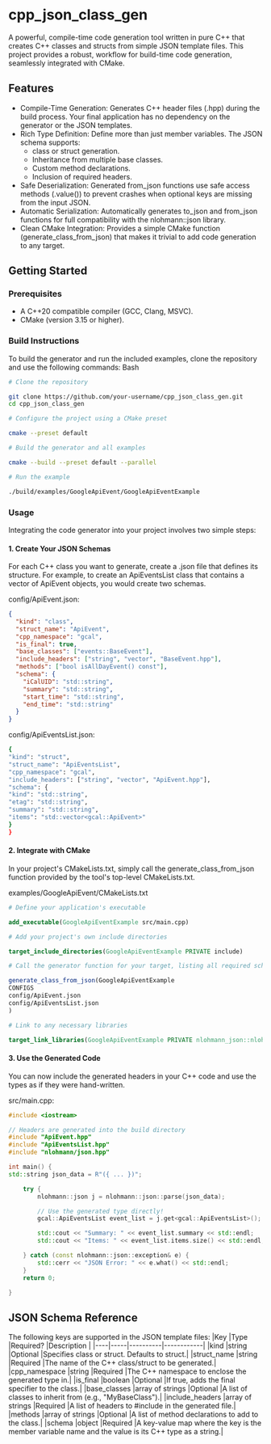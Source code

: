 # cpp_json_class_gen

A powerful, compile-time code generation tool written in pure C++ that creates C++ classes and structs from simple JSON template files. This project provides a robust, workflow for build-time code generation, seamlessly integrated with CMake.

## Features

- Compile-Time Generation: Generates C++ header files (.hpp) during the build process. Your final application has no dependency on the generator or the JSON templates.
- Rich Type Definition: Define more than just member variables. The JSON schema supports:
  - class or struct generation.
  - Inheritance from multiple base classes.
  - Custom method declarations.
  - Inclusion of required headers.
- Safe Deserialization: Generated from_json functions use safe access methods (.value()) to prevent crashes when optional keys are missing from the input JSON.
- Automatic Serialization: Automatically generates to_json and from_json functions for full compatibility with the nlohmann::json library.
- Clean CMake Integration: Provides a simple CMake function (generate_class_from_json) that makes it trivial to add code generation to any target.

## Getting Started

### Prerequisites

- A C++20 compatible compiler (GCC, Clang, MSVC).
- CMake (version 3.15 or higher).

### Build Instructions

To build the generator and run the included examples, clone the repository and use the following commands:
Bash

```bash
# Clone the repository

git clone https://github.com/your-username/cpp_json_class_gen.git
cd cpp_json_class_gen

# Configure the project using a CMake preset

cmake --preset default

# Build the generator and all examples

cmake --build --preset default --parallel

# Run the example

./build/examples/GoogleApiEvent/GoogleApiEventExample

```

### Usage

Integrating the code generator into your project involves two simple steps:

#### 1. Create Your JSON Schemas

For each C++ class you want to generate, create a .json file that defines its structure. For example, to create an ApiEventsList class that contains a vector of ApiEvent objects, you would create two schemas.

config/ApiEvent.json:

```json
{
  "kind": "class",
  "struct_name": "ApiEvent",
  "cpp_namespace": "gcal",
  "is_final": true,
  "base_classes": ["events::BaseEvent"],
  "include_headers": ["string", "vector", "BaseEvent.hpp"],
  "methods": ["bool isAllDayEvent() const"],
  "schema": {
    "iCalUID": "std::string",
    "summary": "std::string",
    "start_time": "std::string",
    "end_time": "std::string"
  }
}
```

config/ApiEventsList.json:

```bash
{
"kind": "struct",
"struct_name": "ApiEventsList",
"cpp_namespace": "gcal",
"include_headers": ["string", "vector", "ApiEvent.hpp"],
"schema": {
"kind": "std::string",
"etag": "std::string",
"summary": "std::string",
"items": "std::vector<gcal::ApiEvent>"
}
}
```

#### 2. Integrate with CMake

In your project's CMakeLists.txt, simply call the generate_class_from_json function provided by the tool's top-level CMakeLists.txt.

examples/GoogleApiEvent/CMakeLists.txt

```CMake
# Define your application's executable

add_executable(GoogleApiEventExample src/main.cpp)

# Add your project's own include directories

target_include_directories(GoogleApiEventExample PRIVATE include)

# Call the generator function for your target, listing all required schemas

generate_class_from_json(GoogleApiEventExample
CONFIGS
config/ApiEvent.json
config/ApiEventsList.json
)

# Link to any necessary libraries

target_link_libraries(GoogleApiEventExample PRIVATE nlohmann_json::nlohmann_json)
```

#### 3. Use the Generated Code

You can now include the generated headers in your C++ code and use the types as if they were hand-written.

src/main.cpp:

```C++
#include <iostream>

// Headers are generated into the build directory
#include "ApiEvent.hpp"
#include "ApiEventsList.hpp"
#include "nlohmann/json.hpp"

int main() {
std::string json_data = R"({ ... })";

    try {
        nlohmann::json j = nlohmann::json::parse(json_data);

        // Use the generated type directly!
        gcal::ApiEventsList event_list = j.get<gcal::ApiEventsList>();

        std::cout << "Summary: " << event_list.summary << std::endl;
        std::cout << "Items: " << event_list.items.size() << std::endl;

    } catch (const nlohmann::json::exception& e) {
        std::cerr << "JSON Error: " << e.what() << std::endl;
    }
    return 0;

}
```

## JSON Schema Reference

The following keys are supported in the JSON template files:
|Key |Type |Required? |Description |
|----|-----|----------|------------|
|kind |string |Optional |Specifies class or struct. Defaults to struct.|
|struct_name |string |Required |The name of the C++ class/struct to be generated.|
|cpp_namespace |string |Required |The C++ namespace to enclose the generated type in.|
|is_final |boolean |Optional |If true, adds the final specifier to the class.|
|base_classes |array of strings |Optional |A list of classes to inherit from (e.g., "MyBaseClass").|
|include_headers |array of strings |Required |A list of headers to #include in the generated file.|
|methods |array of strings |Optional |A list of method declarations to add to the class.|
|schema |object |Required |A key-value map where the key is the member variable name and the value is its C++ type as a string.|
